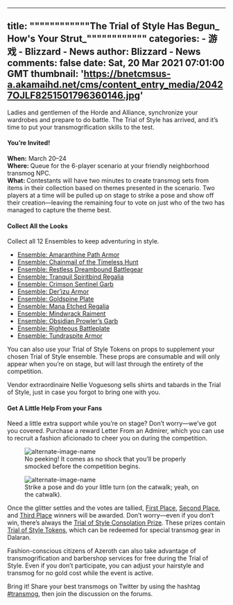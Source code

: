 
---
title: """"""""""""The Trial of Style Has Begun_ How's Your Strut_""""""""""""
categories: 
    - 游戏
    - Blizzard - News
author: Blizzard - News
comments: false
date: Sat, 20 Mar 2021 07:01:00 GMT
thumbnail: 'https://bnetcmsus-a.akamaihd.net/cms/content_entry_media/20427OJLF8251501796360146.jpg'
---

<div>   
<p>Ladies and gentlemen of the Horde and Alliance, synchronize your wardrobes and prepare to do battle. The Trial of Style has arrived, and it’s time to put your transmogrification skills to the test.</p>

<h4>You’re Invited!</h4>

<p><strong>When:</strong> March 20–24<br>
<strong>Where: </strong>Queue for the 6-player scenario at your friendly neighborhood transmog NPC.<br>
<strong>What: </strong>Contestants will have two minutes to create transmog sets from items in their collection based on themes presented in the scenario. Two players at a time will be pulled up on stage to strike a pose and show off their creation—leaving the remaining four to vote on just who of the two has managed to capture the theme best.</p>

<h4><strong>Collect All the Looks</strong></h4>

<p>Collect all 12 Ensembles to keep adventuring in style.</p>

<ul>
<li><a href="https://www.wowhead.com/item=168061/ensemble-amaranthine-path-armor&brl" target="_blank">Ensemble: Amaranthine Path Armor</a></li>
<li><a href="https://www.wowhead.com/item=168060/ensemble-chainmail-of-the-timeless-hunt&brl" target="_blank">Ensemble: Chainmail of the Timeless Hunt</a></li>
<li><a href="https://www.wowhead.com/item=168059/ensemble-restless-dreambound-battlegear&brl" target="_blank">Ensemble: Restless Dreambound Battlegear</a></li>
<li><a href="https://www.wowhead.com/item=168058/ensemble-tranquil-spiritbind-regalia&brl" target="_blank">Ensemble: Tranquil Spiritbind Regalia</a></li>
<li><a href="https://www.wowhead.com/item=157576&brl" target="_blank">Ensemble: Crimson Sentinel Garb</a></li>
<li><a href="https://www.wowhead.com/item=151119&brl" target="_blank">Ensemble: Der’izu Armor</a></li>
<li><a href="https://www.wowhead.com/item=157577&brl" target="_blank">Ensemble: Goldspine Plate</a></li>
<li><a href="https://www.wowhead.com/item=151117&brl" target="_blank">Ensemble: Mana Etched Regalia</a></li>
<li><a href="https://www.wowhead.com/item=157573&brl" target="_blank">Ensemble: Mindwrack Raiment</a></li>
<li><a href="https://www.wowhead.com/item=151118&brl" target="_blank">Ensemble: Obsidian Prowler’s Garb</a></li>
<li><a href="https://www.wowhead.com/item=151120&brl" target="_blank">Ensemble: Righteous Battleplate</a></li>
<li><a href="https://www.wowhead.com/item=157574&brl" target="_blank">Ensemble: Tundraspite Armor</a></li>
</ul>

<p>You can also use your Trial of Style Tokens on props to supplement your chosen Trial of Style ensemble. These props are consumable and will only appear when you’re on stage, but will last through the entirety of the competition.</p>

<p>Vendor extraordinaire Nellie Voguesong sells shirts and tabards in the Trial of Style, just in case you forgot to bring one with you.</p>

<h4>Get A Little Help From your Fans</h4>

<p>Need a little extra support while you’re on stage? Don’t worry—we’ve got you covered. Purchase a reward Letter From an Admirer, which you can use to recruit a fashion aficionado to cheer you on during the competition.</p>

<figure class="center-block">
<div class="image"><img alt="alternate-image-name" src="https://bnetcmsus-a.akamaihd.net/cms/content_entry_media/20427OJLF8251501796360146.jpg" referrerpolicy="no-referrer"></div>

<figcaption>No peeking! It comes as no shock that you’ll be properly smocked before the competition begins.</figcaption>
</figure>

<figure class="center-block">
<div class="image"><img alt="alternate-image-name" src="https://bnetcmsus-a.akamaihd.net/cms/content_entry_media/67J9NIPBQ2DK1501796360153.jpg" referrerpolicy="no-referrer"></div>

<figcaption>Strike a pose and do your little turn (on the catwalk; yeah, on the catwalk).</figcaption>
</figure>

<p>Once the glitter settles and the votes are tallied, <a href="http://ptr.wowhead.com/item=147573&brl">First Place</a>, <a href="http://ptr.wowhead.com/item=147574&brl">Second Place</a>, and <a href="http://ptr.wowhead.com/item=147575brl">Third Place</a> winners will be awarded. Don’t worry—even if you don’t win, there’s always the <a href="http://ptr.wowhead.com/item=147576&brl">Trial of Style Consolation Prize</a>. These prizes contain <a href="http://ptr.wowhead.com/currency=1379&brl">Trial of Style Tokens</a>, which can be redeemed for special transmog gear in Dalaran.</p>

<p>Fashion-conscious citizens of Azeroth can also take advantage of transmogrification and barbershop services for free during the Trial of Style. Even if you don’t participate, you can adjust your hairstyle and transmog for no gold cost while the event is active.</p>

<p>Bring it! Share your best transmogs on Twitter by using the hashtag <a href="https://twitter.com/search?q=%23transmog&src=typed_query" target="_blank">#transmog</a>, then join the discussion on the forums.</p>
  
</div>
            
